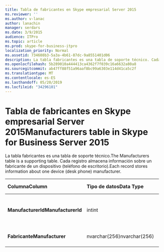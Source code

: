 ```yaml
---
title: Tabla de fabricantes en Skype empresarial Server 2015
ms.reviewer: ''
ms.author: v-lanac
author: lanachin
manager: serdars
ms.date: 3/9/2015
audience: ITPro
ms.topic: article
ms.prod: skype-for-business-itpro
localization_priority: Normal
ms.assetid: 734608b3-5a3a-4b61-87dc-9a8551401d06
description: La tabla fabricantes es una tabla de soporte técnico. Cada registro almacena información sobre un fabricante de un dispositivo (teléfono de escritorio).
ms.openlocfilehash: 5b289010a444413ca4362f7f039c16a6632a80a8
ms.sourcegitcommit: ab47ff88f51a96aaf8bc99a6303e114d41ca5c2f
ms.translationtype: MT
ms.contentlocale: es-ES
ms.lasthandoff: 05/20/2019
ms.locfileid: "34296101"
---
```

# <a name="manufacturers-table-in-skype-for-business-server-2015"></a><span data-ttu-id="3d9c4-104">Tabla de fabricantes en Skype empresarial Server 2015</span><span class="sxs-lookup"><span data-stu-id="3d9c4-104">Manufacturers table in Skype for Business Server 2015</span></span>
 
<span data-ttu-id="3d9c4-105">La tabla fabricantes es una tabla de soporte técnico.</span><span class="sxs-lookup"><span data-stu-id="3d9c4-105">The Manufacturers table is a supporting table.</span></span> <span data-ttu-id="3d9c4-106">Cada registro almacena información sobre un fabricante de un dispositivo (teléfono de escritorio).</span><span class="sxs-lookup"><span data-stu-id="3d9c4-106">Each record stores information about one device (desk phone) manufacturer.</span></span>
  
|<span data-ttu-id="3d9c4-107">**Columna**</span><span class="sxs-lookup"><span data-stu-id="3d9c4-107">**Column**</span></span>|<span data-ttu-id="3d9c4-108">**Tipo de datos**</span><span class="sxs-lookup"><span data-stu-id="3d9c4-108">**Data Type**</span></span>|<span data-ttu-id="3d9c4-109">**Clave o índice**</span><span class="sxs-lookup"><span data-stu-id="3d9c4-109">**Key/Index**</span></span>|<span data-ttu-id="3d9c4-110">**Detalles**</span><span class="sxs-lookup"><span data-stu-id="3d9c4-110">**Details**</span></span>|
|:-----|:-----|:-----|:-----|
|<span data-ttu-id="3d9c4-111">**ManufacturerId**</span><span class="sxs-lookup"><span data-stu-id="3d9c4-111">**ManufacturerId**</span></span> <br/> |<span data-ttu-id="3d9c4-112">int</span><span class="sxs-lookup"><span data-stu-id="3d9c4-112">int</span></span>  <br/> |<span data-ttu-id="3d9c4-113">Primary</span><span class="sxs-lookup"><span data-stu-id="3d9c4-113">Primary</span></span>  <br/> |<span data-ttu-id="3d9c4-114">Número único que identifica a este fabricante.</span><span class="sxs-lookup"><span data-stu-id="3d9c4-114">Unique number identifying this manufacturer.</span></span>  <br/> |
|<span data-ttu-id="3d9c4-115">**Fabricante**</span><span class="sxs-lookup"><span data-stu-id="3d9c4-115">**Manufacturer**</span></span> <br/> |<span data-ttu-id="3d9c4-116">nvarchar(256)</span><span class="sxs-lookup"><span data-stu-id="3d9c4-116">nvarchar(256)</span></span>  <br/> | <br/> |<span data-ttu-id="3d9c4-117">Nombre del fabricante.</span><span class="sxs-lookup"><span data-stu-id="3d9c4-117">Manufacturer name.</span></span>  <br/> |
   

